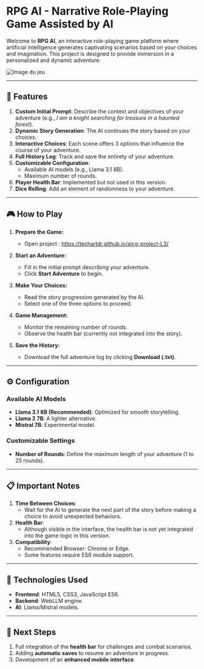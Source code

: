 
# RPG AI - Narrative Role-Playing Game Assisted by AI

Welcome to **RPG AI**, an interactive role-playing game platform where artificial intelligence generates captivating scenarios based on your choices and imagination. This project is designed to provide immersion in a personalized and dynamic adventure.

![Image du jeu](...)

---

## 🧩 **Features**

1. **Custom Initial Prompt**: Describe the context and objectives of your adventure (e.g., *I am a knight searching for treasure in a haunted forest*).
2. **Dynamic Story Generation**: The AI continues the story based on your choices.
3. **Interactive Choices**: Each scene offers 3 options that influence the course of your adventure.
4. **Full History Log**: Track and save the entirety of your adventure.
5. **Customizable Configuration**:
   - Available AI models (e.g., Llama 3.1 8B).
   - Maximum number of rounds.
6. **Player Health Bar**: Implemented but not used in this version.
7. **Dice Rolling**: Add an element of randomness to your adventure.

---

## 🎮 **How to Play**

1. **Prepare the Game:**
   - Open project : https://techartdr.github.io/aicg-project-L3/

2. **Start an Adventure:**
   - Fill in the initial prompt describing your adventure.
   - Click **Start Adventure** to begin.

3. **Make Your Choices:**
   - Read the story progression generated by the AI.
   - Select one of the three options to proceed.

4. **Game Management:**
   - Monitor the remaining number of rounds.
   - Observe the health bar (currently not integrated into the story).

5. **Save the History:**
   - Download the full adventure log by clicking **Download (.txt)**.

---

## ⚙️ **Configuration**

### Available AI Models
- **Llama 3.1 8B (Recommended)**: Optimized for smooth storytelling.
- **Llama 2 7B**: A lighter alternative.
- **Mistral 7B**: Experimental model.

### Customizable Settings
- **Number of Rounds**: Define the maximum length of your adventure (1 to 25 rounds).

---

## 📋 **Important Notes**

1. **Time Between Choices**: 
   - Wait for the AI to generate the next part of the story before making a choice to avoid unexpected behaviors.
2. **Health Bar**:
   - Although visible in the interface, the health bar is not yet integrated into the game logic in this version.
3. **Compatibility**:
   - Recommended Browser: Chrome or Edge.
   - Some features require ES6 module support.

---

## 🔧 **Technologies Used**

- **Frontend**: HTML5, CSS3, JavaScript ES6.
- **Backend**: WebLLM engine.
- **AI**: Llama/Mistral models.

---

## 🚀 **Next Steps**

1. Full integration of the **health bar** for challenges and combat scenarios.
2. Adding **automatic saves** to resume an adventure in progress.
3. Development of an **enhanced mobile interface**.
